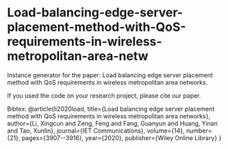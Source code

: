 # Load-balancing-edge-server-placement-method-with-QoS-requirements-in-wireless-metropolitan-area-netw
Instance generator for the paper: Load balancing edge server placement method with QoS requirements in wireless metropolitan area networks.

If you used the code on your research project, please cite our paper.

Bibtex:
@article{li2020load,
  title={Load balancing edge server placement method with QoS requirements in wireless metropolitan area networks},
  author={Li, Xingcun and Zeng, Feng and Fang, Guanyun and Huang, Yinan and Tao, Xunlin},
  journal={IET Communications},
  volume={14},
  number={21},
  pages={3907--3916},
  year={2020},
  publisher={Wiley Online Library}
}
